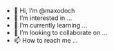 - 👋 Hi, I’m @maxodoch
- 👀 I’m interested in ...
- 🌱 I’m currently learning ...
- 💞️ I’m looking to collaborate on ...
- 📫 How to reach me ...

<!---
maxodoch/maxodoch is a ✨ special ✨ repository because its `README.md` (this file) appears on your GitHub profile.
You can click the Preview link to take a look at your changes.
--->
